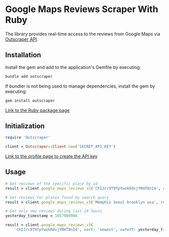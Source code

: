 # Google Maps Reviews Scraper With Ruby

The library provides real-time access to the reviews from Google Maps via [Outscraper API](https://app.outscraper.com/api-docs#tag/Google-Reviews).

## Installation

Install the gem and add to the application's Gemfile by executing:
```bash
bundle add outscraper
```

If bundler is not being used to manage dependencies, install the gem by executing:
```bash
gem install outscraper
```

[Link to the Ruby package page](https://rubygems.org/gems/outscraper)

## Initialization
```ruby
require 'Outscraper'

client = Outscraper::Client.new('SECRET_API_KEY')
```
[Link to the profile page to create the API key](https://app.outscraper.com/profile)

## Usage

```ruby
# Get reviews of the specific place by id
result = client.google_maps_reviews_v3('ChIJrc9T9fpYwokRdvjYRHT8nI4', reviews_limit: 20, language: 'en')

# Get reviews for places found by search query
result = client.google_maps_reviews_v3('Memphis Seoul brooklyn usa', reviews_limit: 20, limit: 500, language: 'en')

# Get only new reviews during last 24 hours
yesterday_timestamp = 1657980986

result = client.google_maps_reviews_v3(
    'ChIJrc9T9fpYwokRdvjYRHT8nI4', sort: 'newest', cutoff: yesterday_timestamp, reviews_limit: 100, language: 'en')
```
